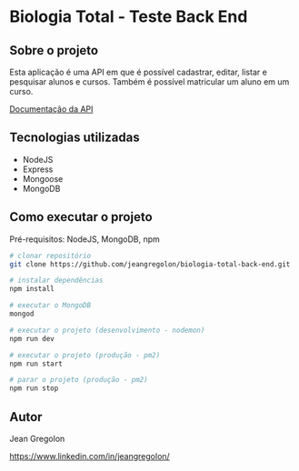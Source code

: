 
# Biologia Total - Teste Back End

## Sobre o projeto

Esta aplicação é uma API em que é possível cadastrar, editar, listar e pesquisar alunos e cursos. Também é possível matricular um aluno em um curso.

[Documentação da API](https://github.com/jeangregolon/assets/blob/main/Documenta%C3%A7%C3%A3o%20API%20-Biologia%20Total%20-%20Back-end.pdf)

## Tecnologias utilizadas
- NodeJS
- Express
- Mongoose
- MongoDB

## Como executar o projeto

Pré-requisitos: NodeJS, MongoDB, npm
```bash
# clonar repositório
git clone https://github.com/jeangregolon/biologia-total-back-end.git

# instalar dependências
npm install

# executar o MongoDB
mongod

# executar o projeto (desenvolvimento - nodemon)
npm run dev

# executar o projeto (produção - pm2)
npm run start

# parar o projeto (produção - pm2)
npm run stop

```

## Autor

Jean Gregolon

https://www.linkedin.com/in/jeangregolon/
